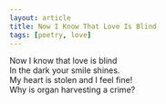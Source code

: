 ```yaml
---
layout: article
title: Now I Know That Love Is Blind
tags: [poetry, love]
---
```

Now I know that love is blind<br />
In the dark your smile shines.<br />
My heart is stolen and I feel fine!<br />
Why is organ harvesting a crime?<br />
